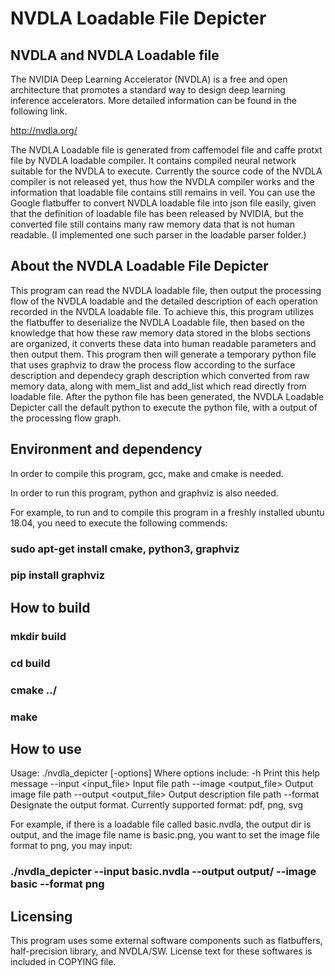# NVDLA Loadable File Depicter

## NVDLA and NVDLA Loadable file

The NVIDIA Deep Learning Accelerator (NVDLA) is a free and open architecture that promotes
a standard way to design deep learning inference accelerators. More detailed information
can be found in the following link.

<http://nvdla.org/>

The NVDLA Loadable file is generated from caffemodel file and caffe protxt file by NVDLA
loadable compiler. It contains compiled neural network suitable for the NVDLA to execute.
Currently the source code of the NVDLA compiler is not released yet, thus how the NVDLA
compiler works and the information that loadable file contains still remains in veil. You
can use the Google flatbuffer to convert NVDLA loadable file into json file easily, given
that the definition of loadable file has been released by NVIDIA, but the converted file
still contains many raw memory data that is not human readable. (I implemented one such
parser in the loadable parser folder.)


## About the NVDLA Loadable File Depicter
This program can read the NVDLA loadable file, then output the processing flow of the NVDLA
loadable and the detailed description of each operation recorded in the NVDLA loadable file.
To achieve this, this program utilizes the flatbuffer to deserialize the NVDLA Loadable file,
then based on the knowledge that how these raw memory data stored in the blobs sections are
organized, it converts these data into human readable parameters and then output them. This
program then will generate a temporary python file that uses graphviz to draw the process flow
according to the surface description and dependecy graph description which converted from raw
memory data, along with mem_list and add_list which read directly from loadable file. After
the python file has been generated, the NVDLA Loadable Depicter call the default python to
execute the python file, with a output of the processing flow graph.



## Environment and dependency

In order to compile this program, gcc, make and cmake is needed.

In order to run this program, python and graphviz is also needed.

For example, to run and to compile this program in a freshly installed ubuntu 18.04, you need
to execute the following commends:

### sudo apt-get install cmake, python3, graphviz
### pip install graphviz

## How to build

### mkdir build
### cd build
### cmake ../
### make


## How to use

Usage: ./nvdla_depicter [-options]
Where options include:
    -h                      Print this help message
    --input <input_file>    Input file path
    --image <output_file>   Output image file path
    --output <output_file>  Output description file path
    --format <format>       Designate the output format.
                            Currently supported format: pdf, png, svg

For example, if there is a loadable file called basic.nvdla, the output dir is output, and the image
file name is basic.png, you want to set the image file format to png, you may input:

### ./nvdla_depicter --input basic.nvdla --output output/ --image basic --format png

## Licensing

This program uses some external software components such as flatbuffers, half-precision library,
and NVDLA/SW. License text for these softwares is included in COPYING file.

